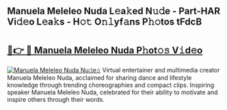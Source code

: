 ## Manuela Meleleo Nuda L𝚎a𝚔ed N𝚞𝚍e - Part-HAR Vi𝚍𝚎o L𝚎a𝚔s - H𝚘𝚝 O𝚗𝚕yf𝚊ns P𝚑𝚘tos tFdcB

# <h2><a href="http://kf55v8q.oniu.top/?m=Manuela+Meleleo+Nuda">🔗👉 🔴 Manuela Meleleo Nuda P𝚑ot𝚘𝚜 V𝚒d𝚎o</a></h2>

[![Manuela Meleleo Nuda Nu𝚍e𝚜](https://i.imgur.com/0qMVB7G.gif)](http://kf55v8q.oniu.top/?m=Manuela+Meleleo+Nuda)
Virtual entertainer and multimedia creator Manuela Meleleo Nuda, acclaimed for sharing dance and lifestyle knowledge through trending choreographies and compact clips. Inspiring speaker Manuela Meleleo Nuda, celebrated for their ability to motivate and inspire others through their words.  
